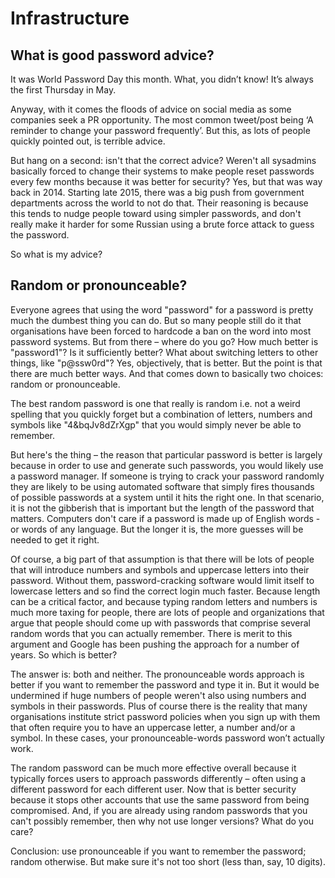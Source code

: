 # Infrastructure

## What is good password advice?

It was World Password Day this month. What, you didn’t know! It’s always the first Thursday in May.

Anyway, with it comes the floods of advice on social media as some companies seek a PR opportunity. The most common tweet/post being ‘A reminder to change your password frequently’. But this, as lots of people quickly pointed out, is terrible advice.

But hang on a second: isn't that the correct advice? Weren't all sysadmins basically forced to change their systems to make people reset passwords every few months because it was better for security? Yes, but that was way back in 2014. Starting late 2015, there was a big push from government departments across the world to not do that. Their reasoning is because this tends to nudge people toward using simpler passwords, and don't really make it harder for some Russian using a brute force attack to guess the password.

So what is my advice?

## Random or pronounceable?

Everyone agrees that using the word "password" for a password is pretty much the dumbest thing you can do. But so many people still do it that organisations have been forced to hardcode a ban on the word into most password systems. But from there – where do you go? How much better is "password1"? Is it sufficiently better? What about switching letters to other things, like "p@ssw0rd"? Yes, objectively, that is better. But the point is that there are much better ways. And that comes down to basically two choices: random or pronounceable.

The best random password is one that really is random i.e. not a weird spelling that you quickly forget but a combination of letters, numbers and symbols like "4&bqJv8dZrXgp" that you would simply never be able to remember. 

But here's the thing – the reason that particular password is better is largely because in order to use and generate such passwords, you would likely use a password manager. If someone is trying to crack your password randomly they are likely to be using automated software that simply fires thousands of possible passwords at a system until it hits the right one. In that scenario, it is not the gibberish that is important but the length of the password that matters. Computers don't care if a password is made up of English words - or words of any language. But the longer it is, the more guesses will be needed to get it right.

Of course, a big part of that assumption is that there will be lots of people that will introduce numbers and symbols and uppercase letters into their password. Without them, password-cracking software would limit itself to lowercase letters and so find the correct login much faster. Because length can be a critical factor, and because typing random letters and numbers is much more taxing for people, there are lots of people and organizations that argue that people should come up with passwords that comprise several random words that you can actually remember. There is merit to this argument and Google has been pushing the approach for a number of years. So which is better?

The answer is: both and neither. The pronounceable words approach is better if you want to remember the password and type it in. But it would be undermined if huge numbers of people weren't also using numbers and symbols in their passwords. Plus of course there is the reality that many organisations institute strict password policies when you sign up with them that often require you to have an uppercase letter, a number and/or a symbol. In these cases, your pronounceable-words password won’t actually work.

The random password can be much more effective overall because it typically forces users to approach passwords differently – often using a different password for each different user. Now that is better security because it stops other accounts that use the same password from being compromised. And, if you are already using random passwords that you can't possibly remember, then why not use longer versions? What do you care?

Conclusion: use pronounceable if you want to remember the password; random otherwise. But make sure it's not too short (less than, say, 10 digits).